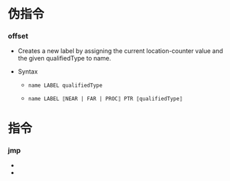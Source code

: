 # 伪指令
### offset
- Creates a new label by assigning the current location-counter value and the given qualifiedType to name.

- Syntax
    - `name LABEL qualifiedType`

    - `name LABEL ⟦NEAR | FAR | PROC⟧ PTR ⟦qualifiedType⟧`
# 指令
### jmp
- 
- 